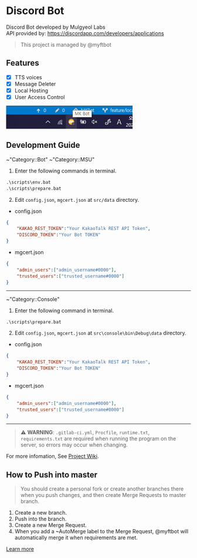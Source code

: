 # Discord Bot
Discord Bot developed by Mulgyeol Labs  
API provided by: https://discordapp.com/developers/applications

>  This project is managed by @myftbot

## Features
* [x] TTS voices
* [x] Message Deleter
* [x] Local Hosting
* [x] User Access Control

![docs/preview.png](docs/preview.png)

## Development Guide

~"Category::Bot" ~"Category::MSU"

1. Enter the following commands in terminal.

```bat
.\scripts\env.bat
.\scripts\prepare.bat
```

2. Edit `config.json`, `mgcert.json` at `src/data` directory.
* config.json
```json
{
    "KAKAO_REST_TOKEN":"Your KakaoTalk REST API Token",
    "DISCORD_TOKEN":"Your Bot TOKEN"
}
```
* mgcert.json
```json
{
    "admin_users":["admin_username#0000"],
    "trusted_users":["trusted_username#0000"]
}
```
----

~"Category::Console"

1. Enter the following command in terminal.

```bat
.\scripts\prepare.bat
```

2. Edit `config.json`, `mgcert.json` at `src\console\bin\Debug\data` directory.
* config.json
```json
{
    "KAKAO_REST_TOKEN":"Your KakaoTalk REST API Token",
    "DISCORD_TOKEN":"Your Bot TOKEN"
}
```
* mgcert.json
```json
{
    "admin_users":["admin_username#0000"],
    "trusted_users":["trusted_username#0000"]
}
```

----

> :warning: **WARNING**: `.gitlab-ci.yml`, `Procfile`, `runtime.txt`, `requirements.txt` are required when running the program on the server, so errors may occur when changing.

For more infomation, See [Project Wiki](https://gitlab.com/mgylabs/discord-bot/-/wikis/home).

## How to Push into master
>  You should create a personal fork or create another branches there when you push changes, and then create Merge Requests to master branch.

1.  Create a new branch.
2.  Push into the branch.
3.  Create a new Merge Request.
4.  When you add a ~AutoMerge label to the Merge Request, @myftbot will automatically merge it when requirements are met.

[Learn more](https://gitlab.com/mgylabs/developer/taehyeokkang/MGLabsBot/-/wikis/Auto-Merge)